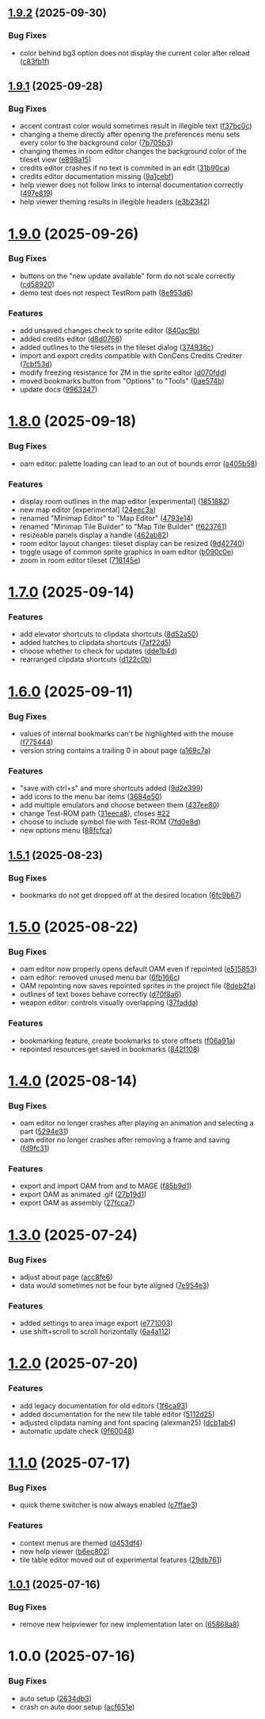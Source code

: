 ## [1.9.2](https://github.com/ConConner/MAGE-Themes/compare/v1.9.1...v1.9.2) (2025-09-30)


### Bug Fixes

* color behind bg3 option does not display the current color after reload ([c83fb1f](https://github.com/ConConner/MAGE-Themes/commit/c83fb1fde05069578fd40770786e6fb5c4983d03))

## [1.9.1](https://github.com/ConConner/MAGE-Themes/compare/v1.9.0...v1.9.1) (2025-09-28)


### Bug Fixes

* accent contrast color would sometimes result in illegible text ([f37bc0c](https://github.com/ConConner/MAGE-Themes/commit/f37bc0c9f81a41a3a39291b2382234f1586aaf6c))
* changing a theme directly after opening the preferences menu sets every color to the background color ([7b705b3](https://github.com/ConConner/MAGE-Themes/commit/7b705b3b732e3dd4501a25cc9a87134efd80a10a))
* changing themes in room editor changes the background color of the tileset view ([e898a15](https://github.com/ConConner/MAGE-Themes/commit/e898a153d0af52854c85c3ddd0b7d56f3f8433d2))
* credits editor crashes if no text is commited in an edit ([31b90ca](https://github.com/ConConner/MAGE-Themes/commit/31b90caf32e0cd07bc8405e147653238078170d7))
* credits editor documentation missing ([9a1cebf](https://github.com/ConConner/MAGE-Themes/commit/9a1cebfbc249ead9d1f9d533ddb4647eef2c179e))
* help viewer does not follow links to internal documentation correctly ([497e819](https://github.com/ConConner/MAGE-Themes/commit/497e81934f511c887da7ff6be510343c368bf371))
* help viewer theming results in illegible headers ([e3b2342](https://github.com/ConConner/MAGE-Themes/commit/e3b23423e796500ba04a9f417dccc25167460376))

# [1.9.0](https://github.com/ConConner/MAGE-Themes/compare/v1.8.0...v1.9.0) (2025-09-26)


### Bug Fixes

* buttons on the "new update available" form do not scale correctly ([cd58920](https://github.com/ConConner/MAGE-Themes/commit/cd5892011862fec1ce8ee32bd3a61046b499ea95))
* demo test does not respect TestRom path ([8e953d6](https://github.com/ConConner/MAGE-Themes/commit/8e953d6e44e39138cc28d3b9f98e226aef9641f8))


### Features

* add unsaved changes check to sprite editor ([840ac9b](https://github.com/ConConner/MAGE-Themes/commit/840ac9b1678608db6796b821b5da29b451aa8d15))
* added credits editor ([d8d0766](https://github.com/ConConner/MAGE-Themes/commit/d8d0766af8a88fc675a3033d2db003526e028c9f))
* added outlines to the tilesets in the tileset dialog ([374936c](https://github.com/ConConner/MAGE-Themes/commit/374936cee794d71332066a50d4ee3557b23588e1))
* import and export credits compatible with ConCons Credits Crediter ([7cbf53d](https://github.com/ConConner/MAGE-Themes/commit/7cbf53d2c18f786db129ecbbf72271f5040129d8))
* modify freezing resistance for ZM in the sprite editor ([d070fdd](https://github.com/ConConner/MAGE-Themes/commit/d070fddabdb63f2a53382eb5c48e0a327c08edea))
* moved bookmarks button from "Options" to "Tools" ([0ae574b](https://github.com/ConConner/MAGE-Themes/commit/0ae574b6e537e06d4fc50d9fa9d5aca0a4af6158))
* update docs ([9963347](https://github.com/ConConner/MAGE-Themes/commit/99633470191bc32dbfb1a7ac609360d8cfdb26e5))

# [1.8.0](https://github.com/ConConner/MAGE-Themes/compare/v1.7.0...v1.8.0) (2025-09-18)


### Bug Fixes

* oam editor: palette loading can lead to an out of bounds error ([a405b58](https://github.com/ConConner/MAGE-Themes/commit/a405b58eaf691356bdf7dea58ea1c1a07b331bf4))


### Features

* display room outlines in the map editor [experimental] ([1851882](https://github.com/ConConner/MAGE-Themes/commit/185188293328b92f274cf0b8cacae9228b2c6adf))
* new map editor [experimental] ([24eec3a](https://github.com/ConConner/MAGE-Themes/commit/24eec3aaed57dd88bcfa71751a419eb0626794dc))
* renamed "Minimap Editor" to "Map Editor" ([4793e14](https://github.com/ConConner/MAGE-Themes/commit/4793e14c8c8c4974dab618fc2efa1045479568a4))
* renamed "Minimap Tile Builder" to "Map Tile Builder" ([f623761](https://github.com/ConConner/MAGE-Themes/commit/f62376138ab82cdfc9e94edb872885fe51985b54))
* resizeable panels display a handle ([462ab82](https://github.com/ConConner/MAGE-Themes/commit/462ab8238d9e7b464d0841c058222e24c58e62fb))
* room editor layout changes: tileset display can be resized ([9d42740](https://github.com/ConConner/MAGE-Themes/commit/9d42740dc39106cd25b39b923cb72d13a9316109))
* toggle usage of common sprite graphics in oam editor ([b090c0e](https://github.com/ConConner/MAGE-Themes/commit/b090c0efdbad7249f635733ac0cc76588ca5ab57))
* zoom in room editor tileset ([716145e](https://github.com/ConConner/MAGE-Themes/commit/716145e7949044a743574e8f9a9569f0175da040))

# [1.7.0](https://github.com/ConConner/MAGE-Themes/compare/v1.6.0...v1.7.0) (2025-09-14)


### Features

* add elevator shortcuts to clipdata shortcuts ([8d52a50](https://github.com/ConConner/MAGE-Themes/commit/8d52a5020c7675cfcf2883ed3e24ab99e1bc4432))
* added hatches to clipdata shortcuts ([7af22d5](https://github.com/ConConner/MAGE-Themes/commit/7af22d57f097f3012b99f3db5a097126ce6e546e))
* choose whether to check for updates ([dde1b4d](https://github.com/ConConner/MAGE-Themes/commit/dde1b4d31f436b2e08e334d615185597b32f6ab9))
* rearranged clipdata shortcuts ([d122c0b](https://github.com/ConConner/MAGE-Themes/commit/d122c0b3c361b477cef5bc7255f02eda1520857b))

# [1.6.0](https://github.com/ConConner/MAGE-Themes/compare/v1.5.1...v1.6.0) (2025-09-11)


### Bug Fixes

* values of internal bookmarks can't be highlighted with the mouse ([f775444](https://github.com/ConConner/MAGE-Themes/commit/f77544494c0df89c710ca44255bc2859dbaeb053))
* version string contains a trailing 0 in about page ([a169c7a](https://github.com/ConConner/MAGE-Themes/commit/a169c7abfe6023263f32de28e4883bbaf490d361))


### Features

* "save with ctrl+s" and more shortcuts added ([9d2e399](https://github.com/ConConner/MAGE-Themes/commit/9d2e399954802ac54053c516a96a107ec03742d8))
* add icons to the menu bar items ([3684e50](https://github.com/ConConner/MAGE-Themes/commit/3684e5040078227f5de1193a102eec26c3a73e49))
* add multiple emulators and choose between them ([437ee80](https://github.com/ConConner/MAGE-Themes/commit/437ee80c8971a2bbf61654ae66e3d16b1ff2b416))
* change Test-ROM path ([31eeca8](https://github.com/ConConner/MAGE-Themes/commit/31eeca8d54849c55480ac72ae9d4562fc229855b)), closes [#22](https://github.com/ConConner/MAGE-Themes/issues/22)
* choose to include symbol file with Test-ROM ([7fd0e8d](https://github.com/ConConner/MAGE-Themes/commit/7fd0e8db6451cebba6677f28798920b6835d17a2))
* new options menu ([88fcfca](https://github.com/ConConner/MAGE-Themes/commit/88fcfca9a6013f0ef50c52fa0d2700a480a5408b))

## [1.5.1](https://github.com/ConConner/MAGE-Themes/compare/v1.5.0...v1.5.1) (2025-08-23)


### Bug Fixes

* bookmarks do not get dropped off at the desired location ([6fc9b67](https://github.com/ConConner/MAGE-Themes/commit/6fc9b6786ee14dfa3df6183480c88da0d356027a))

# [1.5.0](https://github.com/ConConner/MAGE-Themes/compare/v1.4.0...v1.5.0) (2025-08-22)


### Bug Fixes

* oam editor now properly opens default OAM even if repointed ([e515853](https://github.com/ConConner/MAGE-Themes/commit/e515853c6b90193355e6e264cecc195b32730161))
* oam editor: removed unused menu bar ([6fb166c](https://github.com/ConConner/MAGE-Themes/commit/6fb166c55531843acb6c78b38df261f2eaa97cc5))
* OAM repointing now saves repointed sprites in the project file ([8deb2fa](https://github.com/ConConner/MAGE-Themes/commit/8deb2fa553d211b37cbc35bfb95b2203290349f1))
* outlines of text boxes behave correctly ([d70f8a6](https://github.com/ConConner/MAGE-Themes/commit/d70f8a66f0bb818a33ba521f7c5d383931c997e4))
* weapon editor: controls visually overlapping ([37fadda](https://github.com/ConConner/MAGE-Themes/commit/37fadda4a817f5739c695bb2c6c58654efb1a6b9))


### Features

* bookmarking feature, create bookmarks to store offsets ([f06a91a](https://github.com/ConConner/MAGE-Themes/commit/f06a91abbc2e5ccd5d24dd3176da934091767779))
* repointed resources get saved in bookmarks ([842f108](https://github.com/ConConner/MAGE-Themes/commit/842f108fcbff3372802eccaf176fdc03d7dcaeba))

# [1.4.0](https://github.com/ConConner/MAGE-Themes/compare/v1.3.0...v1.4.0) (2025-08-14)


### Bug Fixes

* oam editor no longer crashes after playing an animation and selecting a part ([5294e31](https://github.com/ConConner/MAGE-Themes/commit/5294e3123235af4c4a7d80a93e6ddbdbc3fba498))
* oam editor no longer crashes after removing a frame and saving ([fd9fc31](https://github.com/ConConner/MAGE-Themes/commit/fd9fc314317b21065992427455c70ae62f277ee2))


### Features

* export and import OAM from and to MAGE ([f85b9d1](https://github.com/ConConner/MAGE-Themes/commit/f85b9d1852784987cf47949bfcac2d0e8911968b))
* export OAM as animated .gif ([27b19d1](https://github.com/ConConner/MAGE-Themes/commit/27b19d152fdb42a195a37ed12596b4e2d8ce7361))
* export OAM as assembly ([27fcca7](https://github.com/ConConner/MAGE-Themes/commit/27fcca70fa01c1ec232ff8d712be4d487c0d4aac))

# [1.3.0](https://github.com/ConConner/MAGE-Themes/compare/v1.2.0...v1.3.0) (2025-07-24)


### Bug Fixes

* adjust about page ([acc8fe6](https://github.com/ConConner/MAGE-Themes/commit/acc8fe63863594321e8bd5d0c987273c592d3663))
* data would sometimes not be four byte aligned ([7e954e3](https://github.com/ConConner/MAGE-Themes/commit/7e954e3e4ae00392e7c3eaa30424dc9233e0852b))


### Features

* added settings to area image export ([e771003](https://github.com/ConConner/MAGE-Themes/commit/e77100380c9307909849459d3f080123273abcdc))
* use shift+scroll to scroll horizontally ([6a4a112](https://github.com/ConConner/MAGE-Themes/commit/6a4a112d85c354c4a902e2c3caf02a3b99cb6a94))

# [1.2.0](https://github.com/ConConner/MAGE-Themes/compare/v1.1.0...v1.2.0) (2025-07-20)


### Features

* add legacy documentation for old editors ([1f6ca93](https://github.com/ConConner/MAGE-Themes/commit/1f6ca931795bf025a38ed549b1ef7b5a9f4f055e))
* added documentation for the new tile table editor ([5112d25](https://github.com/ConConner/MAGE-Themes/commit/5112d2514bc5d83f072ed990315eb4432d7865b5))
* adjusted clipdata naming and font spacing (alexman25) ([dcb1ab4](https://github.com/ConConner/MAGE-Themes/commit/dcb1ab4603fb226811c5711307c868dbd990dfb9))
* automatic update check ([9f60048](https://github.com/ConConner/MAGE-Themes/commit/9f60048eb72d771b6998a643a5f959eeb0fa26c1))

# [1.1.0](https://github.com/ConConner/MAGE-Themes/compare/v1.0.1...v1.1.0) (2025-07-17)


### Bug Fixes

* quick theme switcher is now always enabled ([c7ffae3](https://github.com/ConConner/MAGE-Themes/commit/c7ffae3960d924ef7976d45e4efd9fa98bd592db))


### Features

* context menus are themed ([d453df4](https://github.com/ConConner/MAGE-Themes/commit/d453df4f326b246afdc7f8cfeffa501f9783291e))
* new help viewer ([b6ec802](https://github.com/ConConner/MAGE-Themes/commit/b6ec8020b05f288cabffae2ed1cfb356d12bb809))
* tile table editor moved out of experimental features ([29db761](https://github.com/ConConner/MAGE-Themes/commit/29db761f45edc22a25cff82ce167149ba912f215))

## [1.0.1](https://github.com/ConConner/MAGE-Themes/compare/v1.0.0...v1.0.1) (2025-07-16)


### Bug Fixes

* remove new helpviewer for new implementation later on ([65868a8](https://github.com/ConConner/MAGE-Themes/commit/65868a89588c1b2fa715745794a935c1445a9961))

# 1.0.0 (2025-07-16)


### Bug Fixes

* auto setup ([2634db3](https://github.com/ConConner/MAGE-Themes/commit/2634db30cef955d7268cf15c7fa0511942cbf99b))
* crash on auto door setup ([acf651e](https://github.com/ConConner/MAGE-Themes/commit/acf651e612c016d86eba6eeb66fa87fc0dde47b5))
